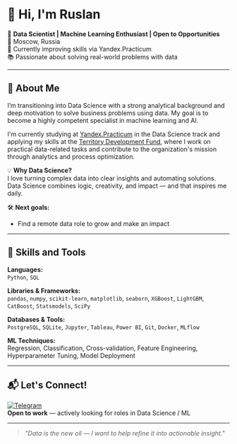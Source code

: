 # 👋 Hi, I'm Ruslan

🎯 **Data Scientist | Machine Learning Enthusiast | Open to Opportunities**  
📍 Moscow, Russia  
💼 Currently improving skills via Yandex.Practicum  
📚 Passionate about solving real-world problems with data

---

## 🧠 About Me

I’m transitioning into Data Science with a strong analytical background and deep motivation to solve business problems using data. My goal is to become a highly competent specialist in machine learning and AI.

I'm currently studying at [Yandex.Practicum](https://practicum.yandex.ru/) in the Data Science track and applying my skills at the [Territory Development Fund](https://фрт.рф), where I work on practical data-related tasks and contribute to the organization's mission through analytics and process optimization.

💡 **Why Data Science?**  
I love turning complex data into clear insights and automating solutions. Data Science combines logic, creativity, and impact — and that inspires me daily.

🛠 **Next goals:**  
- Find a remote data role to grow and make an impact  

---

## 🔧 Skills and Tools

**Languages:**  
`Python`, `SQL`

**Libraries & Frameworks:**  
`pandas`, `numpy`, `scikit-learn`, `matplotlib`, `seaborn`, `XGBoost`, `LightGBM`, `CatBoost`, `Statsmodels`, `SciPy`

**Databases & Tools:**  
`PostgreSQL`, `SQLite`, `Jupyter`, `Tableau`, `Power BI`, `Git`, `Docker`, `MLflow`

**ML Techniques:**  
Regression, Classification, Cross-validation, Feature Engineering, Hyperparameter Tuning, Model Deployment

---

## 📬 Let's Connect!

[![Telegram](https://img.shields.io/badge/-Telegram-2CA5E0?style=for-the-badge&logo=telegram&logoColor=white)](https://t.me/rusiich)  
**Open to work** — actively looking for roles in Data Science / ML 

---

> _"Data is the new oil — I want to help refine it into actionable insight."_

